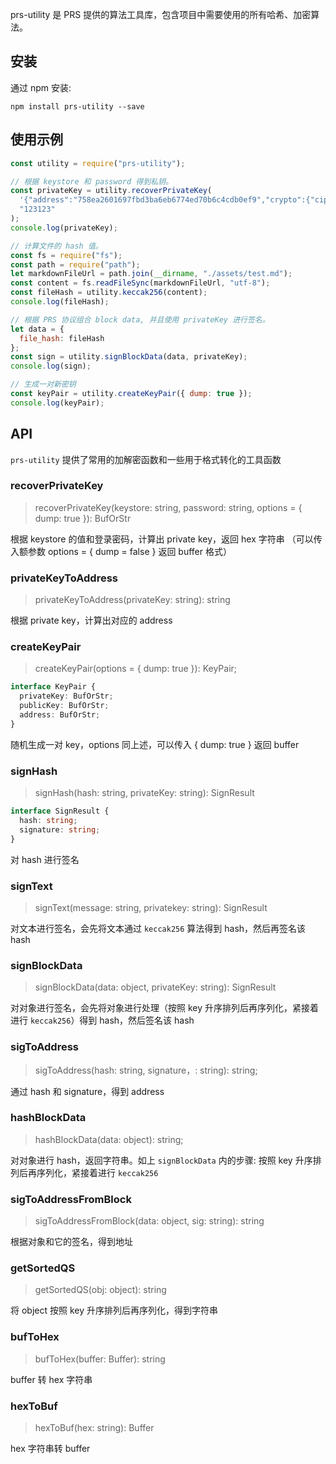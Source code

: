 prs-utility 是 PRS 提供的算法工具库，包含项目中需要使用的所有哈希、加密算法。

## 安装

通过 npm 安装:

```
npm install prs-utility --save
```

## 使用示例

```javascript
const utility = require("prs-utility");

// 根据 keystore 和 password 得到私钥。
const privateKey = utility.recoverPrivateKey(
  '{"address":"758ea2601697fbd3ba6eb6774ed70b6c4cdb0ef9","crypto":{"cipher":"aes-128-ctr","ciphertext":"92af6f6710eba271eae5ac7fec72c70d9f49215e7880a0c45d4c53e56bd7ea59","cipherparams":{"iv":"13ddf95d970e924c97e4dcd29ba96520"},"mac":"b9d81d78f067334ee922fb2863e32c14cbc46e479eeb0acc11fb31e39256004e","kdf":"pbkdf2","kdfparams":{"c":262144,"dklen":32,"prf":"hmac-sha256","salt":"79f90bb603491573e40a79fe356b88d0c7869852e43c2bbaabed44578a82bbfa"}},"id":"93028e51-a2a4-4514-bc1a-94b089445f35","version":3}',
  "123123"
);
console.log(privateKey);

// 计算文件的 hash 值。
const fs = require("fs");
const path = require("path");
let markdownFileUrl = path.join(__dirname, "./assets/test.md");
const content = fs.readFileSync(markdownFileUrl, "utf-8");
const fileHash = utility.keccak256(content);
console.log(fileHash);

// 根据 PRS 协议组合 block data, 并且使用 privateKey 进行签名。
let data = {
  file_hash: fileHash
};
const sign = utility.signBlockData(data, privateKey);
console.log(sign);

// 生成一对新密钥
const keyPair = utility.createKeyPair({ dump: true });
console.log(keyPair);
```

## API

`prs-utility` 提供了常用的加解密函数和一些用于格式转化的工具函数

### recoverPrivateKey

> recoverPrivateKey(keystore: string, password: string, options = { dump: true }): BufOrStr

根据 keystore 的值和登录密码，计算出 private key，返回 hex 字符串 （可以传入额参数 options = { dump = false } 返回 buffer 格式）

### privateKeyToAddress

> privateKeyToAddress(privateKey: string): string

根据 private key，计算出对应的 address

### createKeyPair

> createKeyPair(options = { dump: true }): KeyPair;

```typescript
interface KeyPair {
  privateKey: BufOrStr;
  publicKey: BufOrStr;
  address: BufOrStr;
}
```

随机生成一对 key，options 同上述，可以传入 { dump: true } 返回 buffer

### signHash

> signHash(hash: string, privateKey: string): SignResult

```typescript
interface SignResult {
  hash: string;
  signature: string;
}
```

对 hash 进行签名

### signText

> signText(message: string, privatekey: string): SignResult

对文本进行签名，会先将文本通过 `keccak256` 算法得到 hash，然后再签名该 hash

### signBlockData

> signBlockData(data: object, privateKey: string): SignResult

对对象进行签名，会先将对象进行处理（按照 key 升序排列后再序列化，紧接着进行 `keccak256`）得到 hash，然后签名该 hash

### sigToAddress

> sigToAddress(hash: string, signature，: string): string;

通过 hash 和 signature，得到 address

### hashBlockData

> hashBlockData(data: object): string;

对对象进行 hash，返回字符串。如上 `signBlockData` 内的步骤: 按照 key 升序排列后再序列化，紧接着进行 `keccak256`

### sigToAddressFromBlock

> sigToAddressFromBlock(data: object, sig: string): string

根据对象和它的签名，得到地址

### getSortedQS

> getSortedQS(obj: object): string

将 object 按照 key 升序排列后再序列化，得到字符串

### bufToHex

> bufToHex(buffer: Buffer): string

buffer 转 hex 字符串

### hexToBuf

> hexToBuf(hex: string): Buffer

hex 字符串转 buffer
